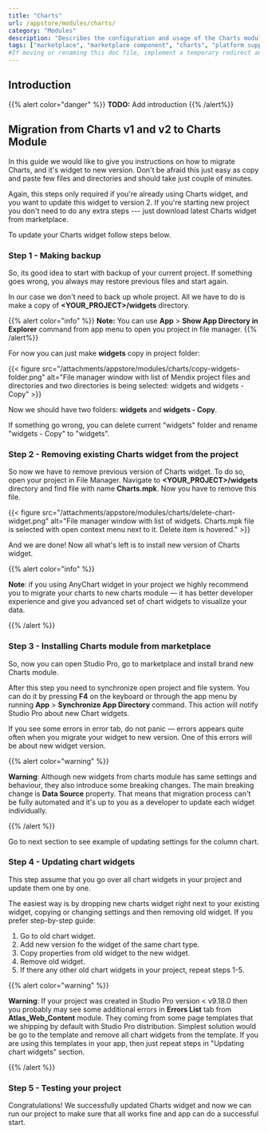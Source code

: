 ```yaml
---
title: "Charts"
url: /appstore/modules/charts/
category: "Modules"
description: "Describes the configuration and usage of the Charts module, which is available in the Mendix Marketplace."
tags: ["marketplace", "marketplace component", "charts", "platform support", "area chart", "bar chart", "bubble chart", "column chart", "heatmap chart", "line chart", "pie chart", "time series chart"]
#If moving or renaming this doc file, implement a temporary redirect and let the respective team know they should update the URL in the product. See Mapping to Products for more details.
---
```


## Introduction

{{% alert color="danger" %}} **TODO:** Add introduction {{% /alert%}}

## Migration from Charts v1 and v2 to Charts Module

In this guide we would like to give you instructions on how to migrate Charts,
and it's widget to new version.
Don't be afraid this just easy as copy and paste few files and directories and should 
take just couple of minutes.

Again, this steps only required if you're already using Charts widget, and you want to update
this widget to version 2. If you're starting new project you don't need to do any extra steps ---
just download latest Charts widget from marketplace.

To update your Charts widget follow steps below.

### Step 1 - Making backup

So, its good idea to start with backup of your current project.
If something goes wrong, you always may restore previous files and
start again.

In our case we don't need to back up whole project. All we have to do is make a copy of
**<YOUR_PROJECT>/widgets** directory.

{{% alert color="info" %}} **Note:** You can use **App** > **Show App Directory in Explorer** command from app menu to open you project in file manager. {{% /alert%}}



For now you can just make **widgets** copy in project folder:

{{< figure src="/attachments/appstore/modules/charts/copy-widgets-folder.png" alt="File manager window with list of Mendix project files and directories and two directories is being selected: widgets and widgets - Copy" >}}

Now we should have two folders: **widgets** and **widgets - Copy**.

If something go wrong, you can delete current "widgets" folder and rename "widgets - Copy" to "widgets".

### Step 2 - Removing existing Charts widget from the project

So now we have to remove previous version of Charts widget.
To do so, open your project in File Manager. Navigate to **<YOUR_PROJECT>/widgets** directory
and find file with name **Charts.mpk**. Now you have to remove this file.

{{< figure src="/attachments/appstore/modules/charts/delete-chart-widget.png" alt="File manager window with list of widgets. Charts.mpk file is selected with open context menu next to it. Delete item is hovered." >}}

And we are done! Now all what's left is to install new version of Charts widget.



{{% alert color="info" %}}

**Note**: if you using AnyChart widget in your project we highly recommend you to migrate your charts to new charts module — it has better developer experience and give you advanced set of chart widgets to visualize your data.

{{% /alert %}}


### Step 3 - Installing Charts module from marketplace

So, now you can open Studio Pro, go to marketplace and install brand new Charts module.

<!-- Add screenshots of marketplace with Charts module -->

After this step you need to synchronize open project and file system. You can do it by pressing **F4** on the keyboard or through the app menu by running **App** > **Synchronize App Directory** command. This action will notify Studio Pro about new Chart widgets. 

If you see some errors in error tab, do not panic — errors appears quite often when you migrate your widget to new version. One of this errors will be about new widget version.

{{% alert color="warning" %}}

**Warning**: Although new widgets from charts module has same settings and behaviour, they also introduce some breaking changes. The main breaking change is **Data Source** property. That means that migration process can't be fully automated and it's up to you as a developer to update each widget individually.

{{% /alert %}}

Go to next section to see example of updating settings for the column chart.

### Step 4 - Updating chart widgets

This step assume that you go over all chart widgets in your project and update them one by one.

The easiest way is by dropping new charts widget right next to your existing widget, copying or changing settings and then removing old widget. If you prefer step-by-step guide:

1. Go to old chart widget.
2. Add new version fo the widget of the same chart type.
3. Copy properties from old widget to the new widget.
4. Remove old widget.
5. If there any other old chart widgets in your project, repeat steps 1-5.



{{% alert color="warning" %}}

**Warning**: If your project was created in Studio Pro version < v9.18.0 then you probably may see some additional errors in **Errors List** tab from **Atlas_Web_Content** module. They coming from some page templates that we shipping by default with Studio Pro distribution. Simplest solution would be go to the template and remove all chart widgets from the template. If you are using this templates in your app, then just repeat steps in "Updating chart widgets" section.

{{% /alert %}}

### Step 5 - Testing your project

Congratulations! We successfully updated Charts widget and now we can run our project to make
sure that all works fine and app can do a successful start.

